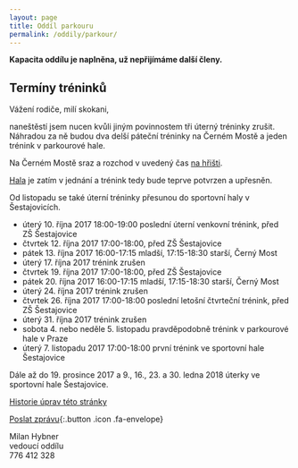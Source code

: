 ```yaml
---
layout: page
title: Oddíl parkouru
permalink: /oddily/parkour/
---
```


**Kapacita oddílu je naplněna, už nepřijímáme další členy.**

## Termíny tréninků

Vážení rodiče, milí skokani,

naneštěstí jsem nucen kvůli jiným povinnostem tři úterný tréninky zrušit. Náhradou za ně budou dva delší páteční tréninky na Černém Mostě a jeden trénink v parkourové hale.

Na Černém Mostě sraz a rozchod v uvedený čas [na hřišti](https://mapy.cz/s/2737O).

[Hala](http://imacademy.cz/kontakt/) je zatím v jednání a trénink tedy bude teprve potvrzen a upřesněn.

Od listopadu se také úterní tréninky přesunou do sportovní haly v Šestajovicích.

* úterý 10. října 2017 18:00-19:00 poslední úterní venkovní trénink, před ZŠ Šestajovice
* čtvrtek 12. října 2017 17:00-18:00, před ZŠ Šestajovice
* pátek 13. října 2017 16:00-17:15 mladší, 17:15-18:30 starší, Černý Most
* úterý 17. října 2017 trénink zrušen
* čtvrtek 19. října 2017 17:00-18:00, před ZŠ Šestajovice
* pátek 20. října 2017 16:00-17:15 mladší, 17:15-18:30 starší, Černý Most
* úterý 24. října 2017 trénink zrušen
* čtvrtek 26. října 2017 17:00-18:00 poslední letošní čtvrteční trénink, před ZŠ Šestajovice
* úterý 31. října 2017 trénink zrušen
* sobota 4. nebo neděle 5. listopadu pravděpodobně trénink v parkourové hale v Praze
* úterý 7. listopadu 2017 17:00-18:00 první trénink ve sportovní hale Šestajovice

Dále až do 19. prosince 2017 a 9., 16., 23. a 30. ledna 2018 úterky ve sportovní hale Šestajovice.

<!-- [Chci se přidat]({{ site.baseurl }}/clenstvi/){:.button .special} -->


[Historie úprav této stránky](https://github.com/milanhybner/sokolsestajovice.cz/commits/gh-pages/oddily/parkour)

[Poslat zprávu](#f){:.button .icon .fa-envelope}

Milan Hybner  
vedoucí oddílu  
776 412 328

